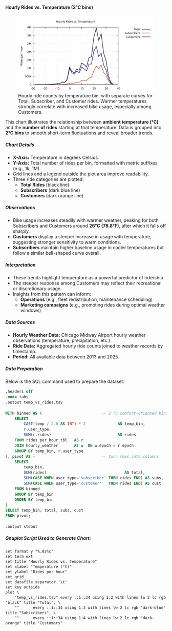 #### Hourly Rides vs. Temperature (2°C bins)

<figure class="float-right">
  <a href="../images/Hourly_Rides_vs_Temp.svg" target="_blank" title="Select image to open full sized chart">
  <img src="../images/Hourly_Rides_vs_Temp.svg" alt="Line chart showing total hourly rides plotted against temperature in 2°C increments. Separate lines for Total rides, Subscribers, and Customers show ridership increasing steadily to a peak near 26°C, then declining at higher temperatures.">
  </a>
  <figcaption>
  Hourly ride counts by temperature bin, with separate curves for Total, Subscriber, and Customer rides. Warmer temperatures strongly correlate with increased bike usage, especially among Customers.
  </figcaption>
</figure>

This chart illustrates the relationship between **ambient temperature (°C)** and the **number of rides** starting at that temperature. Data is grouped into **2°C bins** to smooth short-term fluctuations and reveal broader trends.

##### Chart Details

- **X-Axis:** Temperature in degrees Celsius.
- **Y-Axis:** Total number of rides per bin, formatted with metric suffixes (e.g., 1k, 1M).
- Grid lines and a legend outside the plot area improve readability.
- Three ride categories are plotted:
  - **Total Rides** (black line)
  - **Subscribers** (dark blue line)
  - **Customers** (dark orange line)

##### Observations

- Bike usage increases steadily with warmer weather, peaking for both Subscribers and Customers around **26°C (78.8°F)**, after which it falls off sharply.
- **Customers** display a steeper increase in usage with temperature, suggesting stronger sensitivity to warm conditions.
- **Subscribers** maintain higher baseline usage in cooler temperatures but follow a similar bell-shaped curve overall.

##### Interpretation

- These trends highlight temperature as a powerful predictor of ridership.
- The steeper response among Customers may reflect their recreational or discretionary usage.
- Insights from this pattern can inform:
  - **Operations** (e.g., fleet redistribution, maintenance scheduling)
  - **Marketing campaigns** (e.g., promoting rides during optimal weather windows)

##### Data Sources

- **Hourly Weather Data:** Chicago Midway Airport hourly weather observations (temperature, precipitation, etc.)
- **Ride Data:** Aggregated hourly ride counts joined to weather records by timestamp.
- **Period:** All available data between 2013 and 2025.

##### Data Preparation

Below is the SQL command used to prepare the dataset:

```sql
.headers off
.mode tabs
.output temp_vs_rides.tsv

WITH binned AS (                          -- 2 °C comfort‑oriented bins
    SELECT
        CAST(temp / 2.0 AS INT) * 2              AS temp_bin,         -- –10,‑8,…,34
        r.user_type,
        SUM(r.rides)                             AS rides
    FROM rides_per_hour_tbl   AS r
    JOIN hourly_weather       AS w  ON w.epoch = r.epoch
    GROUP BY temp_bin, r.user_type
), pivot AS (                             -- turn rows into columns
    SELECT
        temp_bin,
        SUM(rides)                                  AS total,
        SUM(CASE WHEN user_type='subscriber' THEN rides END) AS subs,
        SUM(CASE WHEN user_type='customer'   THEN rides END) AS cust
    FROM binned
    GROUP BY temp_bin
    ORDER BY temp_bin
)
SELECT temp_bin, total, subs, cust
FROM pivot;

.output stdout
```
##### Gnuplot Script Used to Generate Chart:

```gnuplot
set format y "%.0s%c"
set term wxt           
set title "Hourly Rides vs. Temperature"
set xlabel "Temperature (°C)"
set ylabel "Rides per hour"
set grid
set datafile separator '\t'   
set key outside
plot \
    "temp_vs_rides.tsv" every ::1::34 using 1:2 with lines lw 2 lc rgb "black" title "Total", \
    ""      every ::1::34 using 1:3 with lines lw 2 lc rgb "dark-blue" title "Subscribers", \
    ""      every ::1::34 using 1:4 with lines lw 2 lc rgb "dark-orange" title "Customers"
```



